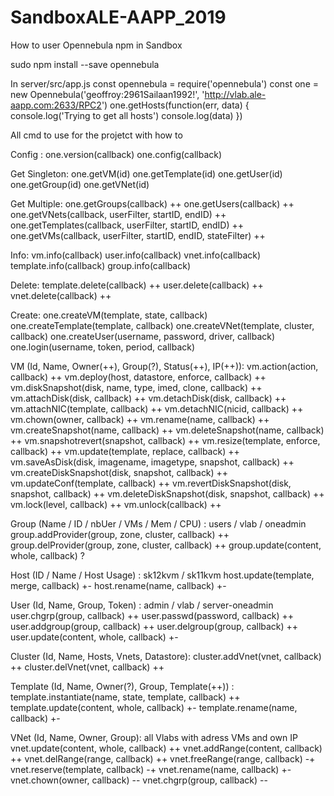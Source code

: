 # SandboxALE-AAPP_2019
How to user Opennebula npm in Sandbox

sudo npm install --save opennebula

In server/src/app.js
const opennebula = require('opennebula')
const one = new Opennebula('geoffroy:2961Sailaan1992!', 'http://vlab.ale-aapp.com:2633/RPC2')
one.getHosts(function(err, data) {
  console.log('Trying to get all hosts')
  console.log(data)
})

All cmd to use for the projetct with how to

Config :
one.version(callback)
one.config(callback)

Get Singleton:
one.getVM(id)
one.getTemplate(id)
one.getUser(id)
one.getGroup(id)
one.getVNet(id)

Get Multiple:
one.getGroups(callback) ++
one.getUsers(callback) ++
one.getVNets(callback, userFilter, startID, endID) ++
one.getTemplates(callback, userFilter, startID, endID) ++
one.getVMs(callback, userFilter, startID, endID, stateFilter) ++
<!-- one.getClusters(callback) ++ -->
<!-- one.getImages(callback, userFilter, startID, endID) +- -->

Info:
vm.info(callback)
user.info(callback)
vnet.info(callback)
template.info(callback)
group.info(callback)

Delete:
template.delete(callback) ++
user.delete(callback) ++
vnet.delete(callback) ++

Create:
one.createVM(template, state, callback)
one.createTemplate(template, callback)
one.createVNet(template, cluster, callback)
one.createUser(username, password, driver, callback)
one.login(username, token, period, callback)


VM (Id, Name, Owner(++), Group(?), Status(++), IP(++)):
vm.action(action, callback) ++
vm.deploy(host, datastore, enforce, callback) ++
vm.diskSnapshot(disk, name, type, imed, clone, callback) ++
vm.attachDisk(disk, callback) ++
vm.detachDisk(disk, callback) ++
vm.attachNIC(template, callback) ++
vm.detachNIC(nicid, callback) ++
vm.chown(owner, callback) ++
vm.rename(name, callback) ++
vm.createSnapshot(name, callback) ++
vm.deleteSnapshot(name, callback) ++
vm.snapshotrevert(snapshot, callback) ++
vm.resize(template, enforce, callback) ++
vm.update(template, replace, callback) ++
vm.saveAsDisk(disk, imagename, imagetype, snapshot, callback) ++
vm.createDiskSnapshot(disk, snapshot, callback) ++
vm.updateConf(template, callback) ++
vm.revertDiskSnapshot(disk, snapshot, callback) ++
vm.deleteDiskSnapshot(disk, snapshot, callback) ++
vm.lock(level, callback) ++
vm.unlock(callback) ++

Group (Name / ID / nbUer / VMs / Mem / CPU) : users / vlab / oneadmin
group.addProvider(group, zone, cluster, callback) ++
group.delProvider(group, zone, cluster, callback) ++
group.update(content, whole, callback) ?

Host (ID / Name / Host Usage) : sk12kvm / sk11kvm
host.update(template, merge, callback) +-
host.rename(name, callback) +-

User (Id, Name, Group, Token) : admin / vlab / server-oneadmin
user.chgrp(group, callback) ++
user.passwd(password, callback) ++
user.addgroup(group, callback) ++
user.delgroup(group, callback) ++
user.update(content, whole, callback) +-

Cluster (Id, Name, Hosts, Vnets, Datastore):
cluster.addVnet(vnet, callback) ++
cluster.delVnet(vnet, callback) ++

Template (Id, Name, Owner(?), Group, Template(++)) :
template.instantiate(name, state, template, callback) ++
template.update(content, whole, callback) +-
template.rename(name, callback) +-

VNet (Id, Name, Owner, Group): all Vlabs with adress VMs and own IP
vnet.update(content, whole, callback) ++
vnet.addRange(content, callback) ++
vnet.delRange(range, callback) ++
vnet.freeRange(range, callback) -+
vnet.reserve(template, callback) -+
vnet.rename(name, callback) +-
vnet.chown(owner, callback) --
vnet.chgrp(group, callback) --

<!-- Maybe not use =========================================================================
one.createCluster(name, callback) --
one.createHost(hostname, immad, vmmad, vnmad, cluster, callback) --
one.createGroup(name, callback) --
one.createImage(template, datastore, callback) --
one.getHost(id)
one.getHosts(callback) ++
one.getImage(id)
one.getCluster(id)
cluster.info(callback)
host.info(callback)
image.info(callback)
cluster.delete(callback)
host.delete(callback)
group.delete(callback) --
image.delete(callback) ++
Enable / Disable / Lock:
host.enable(callback)
host.disable(callback)
image.enable(callback) +-
image.disable(callback) +-
image.unlock(callback) +-

vm.monitoring(callback) --
vm.chgrp(group, callback) --
vm.chmod(user_use, user_manage, user_admin, group_use, group_manage, group_admin, other_use, other_manage, other_admin, callback) --
vm.recover(recover, callback) --
vm.migrate(host, live, enforce, datastore, callback) --
group.quota(template, callback) --
allocate(hostname, manager, vm, cluster, callback) --
setStatus(status, callback) --
user.chauth(driver, password, callback) --
user.quota(template, callback) --
cluster.update(content, whole, callback) --
cluster.rename(name, callback) --
cluster.addHost(host, callback) --
cluster.delHost(host, callback) --
cluster.addDatastore(datastore, callback) --
cluster.delDatastore(datastore, callback) --
template.clone(name, callback) --
template.chown(owner, callback) --
template.chgrp(group, callback) --
template.chmod(user_use, user_manage, user_admin, group_use, group_manage, group_admin, other_use, other_manage, other_admin, callback) --
vnet.updateRange(template, callback) --
vnet.hold(template, callback) --
vnet.release(template, callback) --
vnet.chmod(user_use, user_manage, user_admin, group_use, group_manage, group_admin, other_use, other_manage, other_admin, callback) -- -->

<!-- No Use ================================================================================
 one.createDatastore(template, cluster, callback)
Image (Id, Name, Owner(?), Group(?)):
image.update(content, whole, callback) --
image.clone(name, callback) --
image.chown(owner, callback) --
image.chgrp(group, callback) --
image.chmod(user_use, user_manage, user_admin, group_use, group_manage, group_admin, other_use, other_manage, other_admin, callback) --
image.rename(name, callback) +-
image.persistent(persistent, callback) +-
image.chtype(type, callback) --
image.lock(level, callback) +-
one.createZone(template, callback)
one.createDocument(template, type, callback)
document.delete(callback)
datastore.delete(callback)
zone.delete(callback)
one.getDatastore(id)
one.getZone(id)
one.getDocument(id)
one.getDatastores(callback) +
one.getZones(callback)
datastore.info(callback)
document.info(callback)
zone.info(callback) -->
<!-- Datastore
datastore.update(content, whole, callback)
datastore.chown(owner, callback)
datastore.chgrp(group, callback)
datastore.chmod(user_use, user_manage, user_admin, group_use, group_manage, group_admin, other_use, other_manage, other_admin, callback)
datastore.rename(name, callback) -->
<!-- Document
document.update(content, whole, callback)
document.clone(name, callback)
document.chown(owner, callback)
document.chgrp(group, callback)
document.chmod(user_use, user_manage, user_admin, group_use, group_manage, group_admin, other_use, other_manage, other_admin, callback)
document.rename(name, callback) -->
<!-- Zone
zone.update(content, whole, callback)
zone.rename(name, callback) -->
